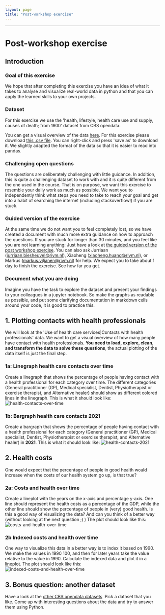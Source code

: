 ```yaml
---
layout: page
title: "Post-workshop exercise"
---
```


--- 
# Post-workshop exercise
## Introduction
### Goal of this exercise
We hope that after completing this exercise you have an idea of what it takes to analyse and visualize real-world data in python 
and that you can apply the learned skills to your own projects. 

### Dataset
For this exercise we use the 'health, lifestyle, health care use and supply, causes of death; from 1900' dataset from CBS opendata.

You can get a visual overview of the data [here]( https://opendata.cbs.nl/statline/#/CBS/en/dataset/37852eng/table?ts=1671446345991). 
For this exercise please download 
[this .csv file](https://raw.githubusercontent.com/esciencecenter-digital-skills/2023-01-25-ds-python-rivm/main/data/Health__lifestyle__health_care_use_and_supply__causes_of_death__from_1900_21122022_143458.csv).
You can right-click and press 'save as' to download it.
We slightly adapted the format of the data so that it is easier to read into pandas. 

### Challenging open questions
The questions are deliberately challenging with little guidance.
In addition, this is quite a challenging dataset to work with and it is quite different from the one used in the course. 
That is on purpose, we want this exercise to resemble your daily work as much as possible.
We want you to independently think what steps you need to take to reach your goal 
and get into a habit of searching the internet (including stackoverflow!) if you are stuck. 

### Guided version of the exercise
At the same time we do not want you to feel completely lost, 
so we have created a document with much more extra guidance on how to approach the questions.
If you are stuck for longer than 30 minutes, and you feel like you are not learning anything: 
Just have a look at [the guided version of the post workshop exercise](./guided-post-workshop-exercise.html).
You can also ask Jurriaan (jurriaan.biesheuvel@rivm.nl), Xiaoheng (xiaoheng.huang@rivm.nl), or Markus (markus.viljanen@rivm.nl) for help.
We expect you to take about 1 day to finish the exercise. See how far you get.

### Document what you are doing
Imagine you have the task to explore the dataset and present your findings to your colleagues in a jupyter notebook. 
So make the graphs as readable as possible, and put some clarifying documentation in markdown cells around your code, it is good to practice this.

## 1. Plotting contacts with health professionals
We will look at the 'Use of health care services|Contacts with health professionals' data. 
We want to get a visual overview of how many people have contact with health professionals.
**You need to load, explore, clean, and transform the data to solve these questions**, the actual plotting of the data itself is
just the final step.

### 1a: Linegraph health care contacts over time
Create a linegraph that shows the percentage of people having contact with a health professional for each category over time. 
The different categories (General practitioner (GP), Medical specialist, Dentist, 
Physiotherapist or exercise therapist, and Alternative healer)
should show as different colored lines in the linegraph.
This is what it should look like:
![health-contacts-over-time](fig/1a-health-contacts-over-time.png)

### 1b: Bargraph health care contacts 2021
Create a bargraph that shows the percentage of people having contact with a health professional for each category 
(General practitioner (GP), Medical specialist, Dentist, Physiotherapist or exercise therapist, and Alternative healer) in **2021**. 
This is what it should look like:
![health-contacts-2021](fig/1b-health-contacts-2021.png)

## 2. Health costs
One would expect that the percentage of people in good health would increase when the costs of our health system go up, is that true?
### 2a: Costs and health over time
Create a lineplot with the years on the x-axis and percentage y-axis. 
One line should represent the health costs as a percentage of the GDP, 
while the other line should show the percentage of people in (very) good health. 
Is this a good way of visualizing the data? And can you think of a better way (without looking at the next question ;) )
The plot should look like this:
![costs-and-health-over-time](fig/2a-costs-and-health-over-time.png)

### 2b Indexed costs and health over time
One way to visualize this data in a better way is to index it based on 1990. 
We make the values in 1990 100, and then for later years take the value relative to the value in 1990.
Calculate the indexed data and plot it in a lineplot.
The plot should look like this:
![indexed-costs-and-health-over-time](fig/2b-indexed-costs-and-health-over-time.png)

## 3. Bonus question: another dataset
Have a look at the [other CBS opendata datasets](https://opendata.cbs.nl/statline/#/CBS/en/navigatieScherm/thema). 
Pick a dataset that you like. Come up with interesting questions about the data and try to answer them using Python.

